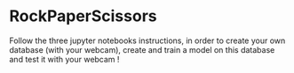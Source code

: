 # RockPaperScissors

Follow the three jupyter notebooks instructions, in order to create your own database (with your webcam), create and train a model on this database and test it with your webcam !
